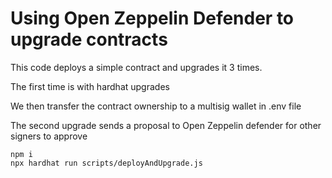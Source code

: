 # Using Open Zeppelin Defender to upgrade contracts

This code deploys a simple contract and upgrades it 3 times.

The first time is with hardhat upgrades

We then transfer the contract ownership to a multisig wallet in .env file

The second upgrade sends a proposal to Open Zeppelin defender for other signers to approve

```
npm i
npx hardhat run scripts/deployAndUpgrade.js
```
